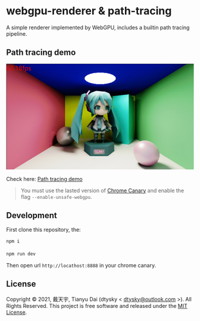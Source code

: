 # webgpu-renderer & path-tracing

A simple renderer implemented by WebGPU, includes a builtin path tracing pipeline.

## Path tracing demo

![demo](./demo.jpg)  

Check here: [Path tracing demo](https://dtysky.github.io/webgpu-renderer/)  

>You must use the lasted version of [Chrome Canary](https://www.google.com/intl/en_us/chrome/canary/) and enable the flag `--enable-unsafe-webgpu`.

## Development

First clone this repository, the:

```bash
npm i

npm run dev
```

Then open url `http://locathost:8888` in your chrome canary.

## License

Copyright © 2021, 戴天宇, Tianyu Dai (dtysky < [dtysky@outlook.com](mailto:dtysky@outlook.com) >). All Rights Reserved. This project is free software and released under the [MIT License](https://opensource.org/licenses/MIT).
